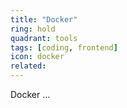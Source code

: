 ```yaml
---
title: "Docker"
ring: hold
quadrant: tools
tags: [coding, frontend]
icon: docker
related:
---
```


Docker ...
